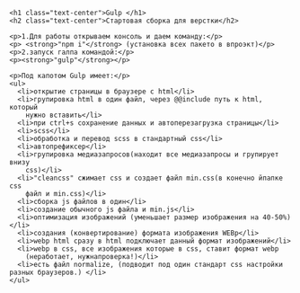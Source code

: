 

    <h1 class="text-center">Gulp </h1>
    <h2 class="text-center">Стартовая сборка для верстки</h2>

    <p>1.Для работы открываем консоль и даем команду:</p>
    <p> <strong>"npm i"</strong> (установка всех пакето в впроэкт)</p>
    <p>2.запуск галпа командой:</p>
    <p><strong>"gulp"</strong></p>

    <p>Под капотом Gulp имеет:</p>
    <ul>
      <li>открытие страницы в браузере с html</li>
      <li>групировка html в один файл, через @@include путь к html, который
        нужно вставить</li>
      <li>при ctrl+s сохранение данных и автоперезагрузка страницы</li>
      <li>scss</li>
      <li>обработка и перевод scss в стандартный css</li>
      <li>автопрефиксер</li>
      <li>групировка медиазапросов(находит все медиазапросы и групирует внизу
        css)</li>
      <li>"cleancss" сжимает css и создает файл min.css(в конечно йпапке css
        файл и min.css)</li>
      <li>сборка js файлов в один</li>
      <li>создание обычного js файла и min.js</li>
      <li>оптимизация изображений (уменьшает размер изображения на 40-50%)</li>
      <li>создания (конвертирование) формата изображения WEBp</li>
      <li>webp html сразу в html подключает данный формат изображений</li>
      <li>webp в css, все изображения которые в css, ставит формат webp
        (неработает, нужнапроверка!)</li>
      <li>есть файл normalize, (подводит под один стандарт css настройки разных браузеров.) </li>
    </ul>

